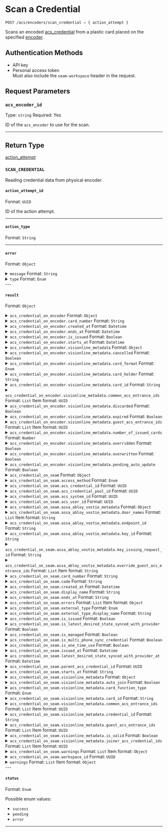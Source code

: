 # Scan a Credential

```
POST /acs/encoders/scan_credential ⇒ { action_attempt }
```

Scans an encoded [acs_credential](../../../capability-guides/access-systems/managing-credentials.md) from a plastic card placed on the specified [encoder](../../../capability-guides/access-systems/working-with-card-encoders-and-scanners/README.md).

## Authentication Methods

- API key
- Personal access token
  <br>Must also include the `seam-workspace` header in the request.

## Request Parameters

### `acs_encoder_id`

Type: `string`
Required: Yes

ID of the `acs_encoder` to use for the scan.

***

## Return Type

[action\_attempt](./)

### `SCAN_CREDENTIAL`

Reading credential data from physical encoder.

#### `action_attempt_id`

Format: `UUID`

ID of the action attempt.

---

#### `action_type`

Format: `String`

---

#### `error`

Format: `Object`

<details>

<summary><code>message</code> Format: <code>String</code></summary>
</details>
<details>

<summary><code>type</code> Format: <code>Enum</code></summary>

Possible enum values:
- `uncategorized_error`
- `action_attempt_expired`
- `no_credential_on_encoder`
</details>
---

#### `result`

Format: `Object`

<details>

<summary><code>acs_credential_on_encoder</code> Format: <code>Object</code></summary>

Snapshot of credential data read from physical encoder.
</details>
<details>

<summary><code>acs_credential_on_encoder.card_number</code> Format: <code>String</code></summary>

A number or string that physically identifies the card associated with the [credential](../../../capability-guides/access-systems/managing-credentials.md).
</details>
<details>

<summary><code>acs_credential_on_encoder.created_at</code> Format: <code>Datetime</code></summary>

Date and time at which the [credential](../../../capability-guides/access-systems/managing-credentials.md) was created.
</details>
<details>

<summary><code>acs_credential_on_encoder.ends_at</code> Format: <code>Datetime</code></summary>

Date and time at which the [credential](../../../capability-guides/access-systems/managing-credentials.md) will stop being usable.
</details>
<details>

<summary><code>acs_credential_on_encoder.is_issued</code> Format: <code>Boolean</code></summary>
</details>
<details>

<summary><code>acs_credential_on_encoder.starts_at</code> Format: <code>Datetime</code></summary>

Date and time at which the [credential](../../../capability-guides/access-systems/managing-credentials.md) becomes usable.
</details>
<details>

<summary><code>acs_credential_on_encoder.visionline_metadata</code> Format: <code>Object</code></summary>

Visionline-specific metadata for the [credential](../../../capability-guides/access-systems/managing-credentials.md).
</details>
<details>

<summary><code>acs_credential_on_encoder.visionline_metadata.cancelled</code> Format: <code>Boolean</code></summary>

Indicates whether the card associated with the [credential](../../../capability-guides/access-systems/managing-credentials.md) is cancelled.
</details>
<details>

<summary><code>acs_credential_on_encoder.visionline_metadata.card_format</code> Format: <code>Enum</code></summary>

Format of the card associated with the [credential](../../../capability-guides/access-systems/managing-credentials.md).

Possible enum values:
- `TLCode`
- `rfid48`
</details>
<details>

<summary><code>acs_credential_on_encoder.visionline_metadata.card_holder</code> Format: <code>String</code></summary>

Holden of the card associated with the [credential](../../../capability-guides/access-systems/managing-credentials.md).
</details>
<details>

<summary><code>acs_credential_on_encoder.visionline_metadata.card_id</code> Format: <code>String</code></summary>

Card ID for the Visionline card associated with the [credential](../../../capability-guides/access-systems/managing-credentials.md).
</details>
<details>

<summary><code>acs_credential_on_encoder.visionline_metadata.common_acs_entrance_ids</code> Format: <code>List</code> Item format: <code>UUID</code></summary>

IDs of the common [entrances](../../../capability-guides/access-systems/retrieving-entrance-details.md) for the [credential](../../../capability-guides/access-systems/managing-credentials.md).
</details>
<details>

<summary><code>acs_credential_on_encoder.visionline_metadata.discarded</code> Format: <code>Boolean</code></summary>

Indicates whether the card associated with the [credential](../../../capability-guides/access-systems/managing-credentials.md) is discarded.
</details>
<details>

<summary><code>acs_credential_on_encoder.visionline_metadata.expired</code> Format: <code>Boolean</code></summary>

Indicates whether the card associated with the [credential](../../../capability-guides/access-systems/managing-credentials.md) is expired.
</details>
<details>

<summary><code>acs_credential_on_encoder.visionline_metadata.guest_acs_entrance_ids</code> Format: <code>List</code> Item format: <code>UUID</code></summary>

IDs of the guest [entrances](../../../capability-guides/access-systems/retrieving-entrance-details.md) for the [credential](../../../capability-guides/access-systems/managing-credentials.md).
</details>
<details>

<summary><code>acs_credential_on_encoder.visionline_metadata.number_of_issued_cards</code> Format: <code>Number</code></summary>

Number of issued cards associated with the [credential](../../../capability-guides/access-systems/managing-credentials.md).
</details>
<details>

<summary><code>acs_credential_on_encoder.visionline_metadata.overridden</code> Format: <code>Boolean</code></summary>

Indicates whether the card associated with the [credential](../../../capability-guides/access-systems/managing-credentials.md) is overridden.
</details>
<details>

<summary><code>acs_credential_on_encoder.visionline_metadata.overwritten</code> Format: <code>Boolean</code></summary>

Indicates whether the card associated with the [credential](../../../capability-guides/access-systems/managing-credentials.md) is overwritten.
</details>
<details>

<summary><code>acs_credential_on_encoder.visionline_metadata.pending_auto_update</code> Format: <code>Boolean</code></summary>

Indicates whether the card associated with the [credential](../../../capability-guides/access-systems/managing-credentials.md) is pending auto-update.
</details>
<details>

<summary><code>acs_credential_on_seam</code> Format: <code>Object</code></summary>

Matching acs_credential currently encoded on this card.
</details>
<details>

<summary><code>acs_credential_on_seam.access_method</code> Format: <code>Enum</code></summary>

Access method for the [credential](../../../capability-guides/access-systems/managing-credentials.md). Supported values: `code`, `card`, `mobile_key`.

Possible enum values:
- `code`
- `card`
- `mobile_key`
</details>
<details>

<summary><code>acs_credential_on_seam.acs_credential_id</code> Format: <code>UUID</code></summary>

ID of the [credential](../../../capability-guides/access-systems/managing-credentials.md).
</details>
<details>

<summary><code>acs_credential_on_seam.acs_credential_pool_id</code> Format: <code>UUID</code></summary>
</details>
<details>

<summary><code>acs_credential_on_seam.acs_system_id</code> Format: <code>UUID</code></summary>

ID of the [access control system](https://docs.seam.co/latest/capability-guides/access-systems) that contains the [credential](../../../capability-guides/access-systems/managing-credentials.md).
</details>
<details>

<summary><code>acs_credential_on_seam.acs_user_id</code> Format: <code>UUID</code></summary>

ID of the [ACS user](https://docs.seam.co/latest/capability-guides/access-systems/user-management) to whom the [credential](../../../capability-guides/access-systems/managing-credentials.md) belongs.
</details>
<details>

<summary><code>acs_credential_on_seam.assa_abloy_vostio_metadata</code> Format: <code>Object</code></summary>

Vostio-specific metadata for the [credential](../../../capability-guides/access-systems/managing-credentials.md).
</details>
<details>

<summary><code>acs_credential_on_seam.assa_abloy_vostio_metadata.door_names</code> Format: <code>List</code> Item format: <code>String</code></summary>
</details>
<details>

<summary><code>acs_credential_on_seam.assa_abloy_vostio_metadata.endpoint_id</code> Format: <code>String</code></summary>
</details>
<details>

<summary><code>acs_credential_on_seam.assa_abloy_vostio_metadata.key_id</code> Format: <code>String</code></summary>
</details>
<details>

<summary><code>acs_credential_on_seam.assa_abloy_vostio_metadata.key_issuing_request_id</code> Format: <code>String</code></summary>
</details>
<details>

<summary><code>acs_credential_on_seam.assa_abloy_vostio_metadata.override_guest_acs_entrance_ids</code> Format: <code>List</code> Item format: <code>String</code></summary>
</details>
<details>

<summary><code>acs_credential_on_seam.card_number</code> Format: <code>String</code></summary>

Number of the card associated with the [credential](../../../capability-guides/access-systems/managing-credentials.md).
</details>
<details>

<summary><code>acs_credential_on_seam.code</code> Format: <code>String</code></summary>

Access (PIN) code for the [credential](../../../capability-guides/access-systems/managing-credentials.md).
</details>
<details>

<summary><code>acs_credential_on_seam.created_at</code> Format: <code>Datetime</code></summary>

Date and time at which the [credential](../../../capability-guides/access-systems/managing-credentials.md) was created.
</details>
<details>

<summary><code>acs_credential_on_seam.display_name</code> Format: <code>String</code></summary>

Display name that corresponds to the [credential](../../../capability-guides/access-systems/managing-credentials.md) type.
</details>
<details>

<summary><code>acs_credential_on_seam.ends_at</code> Format: <code>String</code></summary>

Date and time at which the [credential](../../../capability-guides/access-systems/managing-credentials.md) validity ends, in [ISO 8601](https://www.iso.org/iso-8601-date-and-time-format.html) format. Must be a time in the future and after `starts_at`.
</details>
<details>

<summary><code>acs_credential_on_seam.errors</code> Format: <code>List</code> Item format: <code>Object</code></summary>

Errors associated with the [credential](../../../capability-guides/access-systems/managing-credentials.md).

- <code>error_code</code> Format: <code>String</code>


- <code>message</code> Format: <code>String</code>

</details>
<details>

<summary><code>acs_credential_on_seam.external_type</code> Format: <code>Enum</code></summary>

Brand-specific terminology for the [credential](../../../capability-guides/access-systems/managing-credentials.md) type. Supported values: `pti_card`, `brivo_credential`, `hid_credential`, `visionline_card`.

Possible enum values:
- `pti_card`
- `brivo_credential`
- `hid_credential`
- `visionline_card`
- `salto_ks_credential`
- `assa_abloy_vostio_key`
- `salto_space_key`
</details>
<details>

<summary><code>acs_credential_on_seam.external_type_display_name</code> Format: <code>String</code></summary>

Display name that corresponds to the brand-specific terminology for the [credential](../../../capability-guides/access-systems/managing-credentials.md) type.
</details>
<details>

<summary><code>acs_credential_on_seam.is_issued</code> Format: <code>Boolean</code></summary>

Indicates whether the [credential](../../../capability-guides/access-systems/managing-credentials.md) has been encoded onto a card.
</details>
<details>

<summary><code>acs_credential_on_seam.is_latest_desired_state_synced_with_provider</code> Format: <code>Boolean</code></summary>

Indicates whether the latest state of the [credential](../../../capability-guides/access-systems/managing-credentials.md) has been synced from Seam to the provider.
</details>
<details>

<summary><code>acs_credential_on_seam.is_managed</code> Format: <code>Boolean</code></summary>
</details>
<details>

<summary><code>acs_credential_on_seam.is_multi_phone_sync_credential</code> Format: <code>Boolean</code></summary>

Indicates whether the [credential](../../../capability-guides/access-systems/managing-credentials.md) is a [multi-phone sync credential](https://docs.seam.co/latest/capability-guides/mobile-access-in-development/issuing-mobile-credentials-from-an-access-control-system#what-are-multi-phone-sync-credentials).
</details>
<details>

<summary><code>acs_credential_on_seam.is_one_time_use</code> Format: <code>Boolean</code></summary>

Indicates whether the [credential](../../../capability-guides/access-systems/managing-credentials.md) can only be used once. If `true`, the code becomes invalid after the first use.
</details>
<details>

<summary><code>acs_credential_on_seam.issued_at</code> Format: <code>Datetime</code></summary>

Date and time at which the [credential](../../../capability-guides/access-systems/managing-credentials.md) was encoded onto a card.
</details>
<details>

<summary><code>acs_credential_on_seam.latest_desired_state_synced_with_provider_at</code> Format: <code>Datetime</code></summary>

Date and time at which the state of the [credential](../../../capability-guides/access-systems/managing-credentials.md) was most recently synced from Seam to the provider.
</details>
<details>

<summary><code>acs_credential_on_seam.parent_acs_credential_id</code> Format: <code>UUID</code></summary>

ID of the parent [credential](../../../capability-guides/access-systems/managing-credentials.md).
</details>
<details>

<summary><code>acs_credential_on_seam.starts_at</code> Format: <code>String</code></summary>

Date and time at which the [credential](../../../capability-guides/access-systems/managing-credentials.md) validity starts, in [ISO 8601](https://www.iso.org/iso-8601-date-and-time-format.html) format.
</details>
<details>

<summary><code>acs_credential_on_seam.visionline_metadata</code> Format: <code>Object</code></summary>

Visionline-specific metadata for the [credential](../../../capability-guides/access-systems/managing-credentials.md).
</details>
<details>

<summary><code>acs_credential_on_seam.visionline_metadata.auto_join</code> Format: <code>Boolean</code></summary>
</details>
<details>

<summary><code>acs_credential_on_seam.visionline_metadata.card_function_type</code> Format: <code>Enum</code></summary>

Possible enum values:
- `guest`
- `staff`
</details>
<details>

<summary><code>acs_credential_on_seam.visionline_metadata.card_id</code> Format: <code>String</code></summary>
</details>
<details>

<summary><code>acs_credential_on_seam.visionline_metadata.common_acs_entrance_ids</code> Format: <code>List</code> Item format: <code>UUID</code></summary>
</details>
<details>

<summary><code>acs_credential_on_seam.visionline_metadata.credential_id</code> Format: <code>String</code></summary>
</details>
<details>

<summary><code>acs_credential_on_seam.visionline_metadata.guest_acs_entrance_ids</code> Format: <code>List</code> Item format: <code>UUID</code></summary>
</details>
<details>

<summary><code>acs_credential_on_seam.visionline_metadata.is_valid</code> Format: <code>Boolean</code></summary>
</details>
<details>

<summary><code>acs_credential_on_seam.visionline_metadata.joiner_acs_credential_ids</code> Format: <code>List</code> Item format: <code>UUID</code></summary>
</details>
<details>

<summary><code>acs_credential_on_seam.warnings</code> Format: <code>List</code> Item format: <code>Object</code></summary>

Warnings associated with the [credential](../../../capability-guides/access-systems/managing-credentials.md).

- <code>created_at</code> Format: <code>Datetime</code>

  Date and time at which Seam created the warning.


- <code>message</code> Format: <code>String</code>

  Detailed description of the warning. Provides insights into the issue and potentially how to rectify it.


- <code>warning_code</code> Format: <code>Enum</code>

  Unique identifier of the type of warning. Enables quick recognition and categorization of the issue.

  Possible enum values:
  - `waiting_to_be_issued`
  - `schedule_externally_modified`
  - `schedule_modified`
  - `being_deleted`
  - `unknown_issue_with_acs_credential`
  - `needs_to_be_reissued`

</details>
<details>

<summary><code>acs_credential_on_seam.workspace_id</code> Format: <code>UUID</code></summary>

ID of the [workspace](../../../core-concepts/workspaces/README.md) that contains the [credential](../../../capability-guides/access-systems/managing-credentials.md).
</details>
<details>

<summary><code>warnings</code> Format: <code>List</code> Item format: <code>Object</code></summary>

- <code>warning_code</code> Format: <code>Enum</code>

  Possible enum values:
  - `acs_credential_on_encoder_out_of_sync`
  - `acs_credential_on_seam_not_found`


- <code>warning_message</code> Format: <code>String</code>

</details>
---

#### `status`

Format: `Enum`

Possible enum values:
- `success`
- `pending`
- `error`

---

